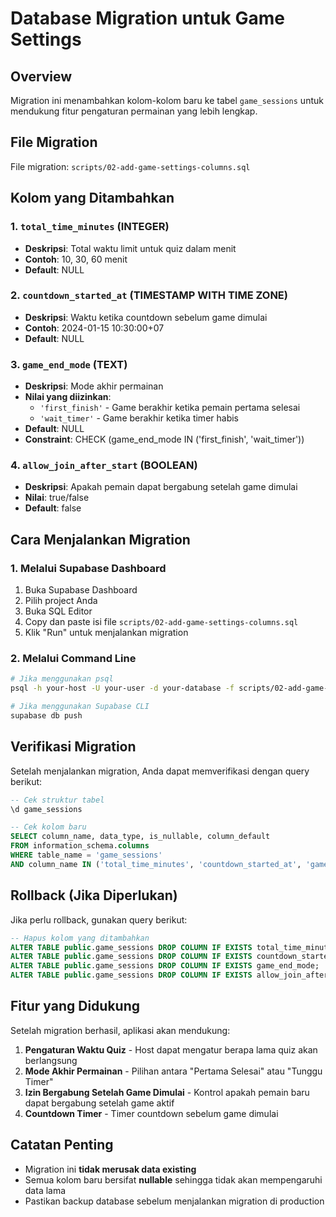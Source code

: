 # Database Migration untuk Game Settings

## Overview
Migration ini menambahkan kolom-kolom baru ke tabel `game_sessions` untuk mendukung fitur pengaturan permainan yang lebih lengkap.

## File Migration
File migration: `scripts/02-add-game-settings-columns.sql`

## Kolom yang Ditambahkan

### 1. `total_time_minutes` (INTEGER)
- **Deskripsi**: Total waktu limit untuk quiz dalam menit
- **Contoh**: 10, 30, 60 menit
- **Default**: NULL

### 2. `countdown_started_at` (TIMESTAMP WITH TIME ZONE)
- **Deskripsi**: Waktu ketika countdown sebelum game dimulai
- **Contoh**: 2024-01-15 10:30:00+07
- **Default**: NULL

### 3. `game_end_mode` (TEXT)
- **Deskripsi**: Mode akhir permainan
- **Nilai yang diizinkan**: 
  - `'first_finish'` - Game berakhir ketika pemain pertama selesai
  - `'wait_timer'` - Game berakhir ketika timer habis
- **Default**: NULL
- **Constraint**: CHECK (game_end_mode IN ('first_finish', 'wait_timer'))

### 4. `allow_join_after_start` (BOOLEAN)
- **Deskripsi**: Apakah pemain dapat bergabung setelah game dimulai
- **Nilai**: true/false
- **Default**: false

## Cara Menjalankan Migration

### 1. Melalui Supabase Dashboard
1. Buka Supabase Dashboard
2. Pilih project Anda
3. Buka SQL Editor
4. Copy dan paste isi file `scripts/02-add-game-settings-columns.sql`
5. Klik "Run" untuk menjalankan migration

### 2. Melalui Command Line
```bash
# Jika menggunakan psql
psql -h your-host -U your-user -d your-database -f scripts/02-add-game-settings-columns.sql

# Jika menggunakan Supabase CLI
supabase db push
```

## Verifikasi Migration
Setelah menjalankan migration, Anda dapat memverifikasi dengan query berikut:

```sql
-- Cek struktur tabel
\d game_sessions

-- Cek kolom baru
SELECT column_name, data_type, is_nullable, column_default 
FROM information_schema.columns 
WHERE table_name = 'game_sessions' 
AND column_name IN ('total_time_minutes', 'countdown_started_at', 'game_end_mode', 'allow_join_after_start');
```

## Rollback (Jika Diperlukan)
Jika perlu rollback, gunakan query berikut:

```sql
-- Hapus kolom yang ditambahkan
ALTER TABLE public.game_sessions DROP COLUMN IF EXISTS total_time_minutes;
ALTER TABLE public.game_sessions DROP COLUMN IF EXISTS countdown_started_at;
ALTER TABLE public.game_sessions DROP COLUMN IF EXISTS game_end_mode;
ALTER TABLE public.game_sessions DROP COLUMN IF EXISTS allow_join_after_start;
```

## Fitur yang Didukung
Setelah migration berhasil, aplikasi akan mendukung:

1. **Pengaturan Waktu Quiz** - Host dapat mengatur berapa lama quiz akan berlangsung
2. **Mode Akhir Permainan** - Pilihan antara "Pertama Selesai" atau "Tunggu Timer"
3. **Izin Bergabung Setelah Game Dimulai** - Kontrol apakah pemain baru dapat bergabung setelah game aktif
4. **Countdown Timer** - Timer countdown sebelum game dimulai

## Catatan Penting
- Migration ini **tidak merusak data existing**
- Semua kolom baru bersifat **nullable** sehingga tidak akan mempengaruhi data lama
- Pastikan backup database sebelum menjalankan migration di production